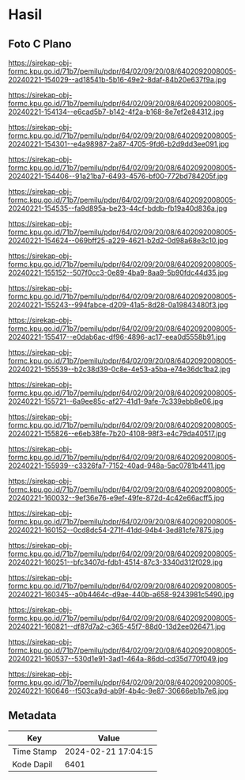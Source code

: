 # Hasil

## Foto C Plano

https://sirekap-obj-formc.kpu.go.id/71b7/pemilu/pdpr/64/02/09/20/08/6402092008005-20240221-154029--ad18541b-5b16-49e2-8daf-84b20e637f9a.jpg

https://sirekap-obj-formc.kpu.go.id/71b7/pemilu/pdpr/64/02/09/20/08/6402092008005-20240221-154134--e6cad5b7-b142-4f2a-b168-8e7ef2e84312.jpg

https://sirekap-obj-formc.kpu.go.id/71b7/pemilu/pdpr/64/02/09/20/08/6402092008005-20240221-154301--e4a98987-2a87-4705-9fd6-b2d9dd3ee091.jpg

https://sirekap-obj-formc.kpu.go.id/71b7/pemilu/pdpr/64/02/09/20/08/6402092008005-20240221-154406--91a21ba7-6493-4576-bf00-772bd784205f.jpg

https://sirekap-obj-formc.kpu.go.id/71b7/pemilu/pdpr/64/02/09/20/08/6402092008005-20240221-154535--fa9d895a-be23-44cf-bddb-fb19a40d836a.jpg

https://sirekap-obj-formc.kpu.go.id/71b7/pemilu/pdpr/64/02/09/20/08/6402092008005-20240221-154624--069bff25-a229-4621-b2d2-0d98a68e3c10.jpg

https://sirekap-obj-formc.kpu.go.id/71b7/pemilu/pdpr/64/02/09/20/08/6402092008005-20240221-155152--507f0cc3-0e89-4ba9-8aa9-5b90fdc44d35.jpg

https://sirekap-obj-formc.kpu.go.id/71b7/pemilu/pdpr/64/02/09/20/08/6402092008005-20240221-155243--994fabce-d209-41a5-8d28-0a19843480f3.jpg

https://sirekap-obj-formc.kpu.go.id/71b7/pemilu/pdpr/64/02/09/20/08/6402092008005-20240221-155417--e0dab6ac-df96-4896-ac17-eea0d5558b91.jpg

https://sirekap-obj-formc.kpu.go.id/71b7/pemilu/pdpr/64/02/09/20/08/6402092008005-20240221-155539--b2c38d39-0c8e-4e53-a5ba-e74e36dc1ba2.jpg

https://sirekap-obj-formc.kpu.go.id/71b7/pemilu/pdpr/64/02/09/20/08/6402092008005-20240221-155721--6a9ee85c-af27-41d1-9afe-7c339ebb8e06.jpg

https://sirekap-obj-formc.kpu.go.id/71b7/pemilu/pdpr/64/02/09/20/08/6402092008005-20240221-155826--e6eb38fe-7b20-4108-98f3-e4c79da40517.jpg

https://sirekap-obj-formc.kpu.go.id/71b7/pemilu/pdpr/64/02/09/20/08/6402092008005-20240221-155939--c3326fa7-7152-40ad-948a-5ac0781b4411.jpg

https://sirekap-obj-formc.kpu.go.id/71b7/pemilu/pdpr/64/02/09/20/08/6402092008005-20240221-160032--9ef36e76-e9ef-49fe-872d-4c42e66acff5.jpg

https://sirekap-obj-formc.kpu.go.id/71b7/pemilu/pdpr/64/02/09/20/08/6402092008005-20240221-160152--0cd8dc54-271f-41dd-94b4-3ed81cfe7875.jpg

https://sirekap-obj-formc.kpu.go.id/71b7/pemilu/pdpr/64/02/09/20/08/6402092008005-20240221-160251--bfc3407d-fdb1-4514-87c3-3340d312f029.jpg

https://sirekap-obj-formc.kpu.go.id/71b7/pemilu/pdpr/64/02/09/20/08/6402092008005-20240221-160345--a0b4464c-d9ae-440b-a658-9243981c5490.jpg

https://sirekap-obj-formc.kpu.go.id/71b7/pemilu/pdpr/64/02/09/20/08/6402092008005-20240221-160821--df87d7a2-c365-45f7-88d0-13d2ee026471.jpg

https://sirekap-obj-formc.kpu.go.id/71b7/pemilu/pdpr/64/02/09/20/08/6402092008005-20240221-160537--530d1e91-3ad1-464a-86dd-cd35d770f049.jpg

https://sirekap-obj-formc.kpu.go.id/71b7/pemilu/pdpr/64/02/09/20/08/6402092008005-20240221-160646--f503ca9d-ab9f-4b4c-9e87-30666eb1b7e6.jpg


## Metadata

| Key        | Value               |
| ---------- | ------------------- |
| Time Stamp | 2024-02-21 17:04:15 |
| Kode Dapil | 6401                |




